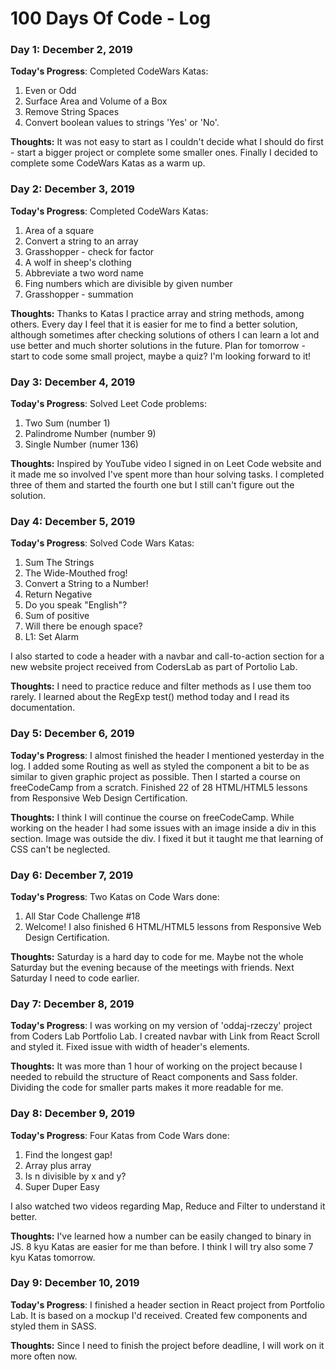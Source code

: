 # 100 Days Of Code - Log

### Day 1: December 2, 2019 

**Today's Progress**: 
Completed CodeWars Katas:
1. Even or Odd
2. Surface Area and Volume of a Box
3. Remove String Spaces
4. Convert boolean values to strings 'Yes' or 'No'.


**Thoughts:** 
It was not easy to start as I couldn't decide what I should do first - start a bigger project or complete some smaller ones. Finally I decided to complete some CodeWars Katas as a warm up.

### Day 2: December 3, 2019 

**Today's Progress**: 
Completed CodeWars Katas:
1. Area of a square
2. Convert a string to an array
3. Grasshopper - check for factor
4. A wolf in sheep's clothing
5. Abbreviate a two word name
6. Fing numbers which are divisible by given number
7. Grasshopper - summation


**Thoughts:** 
Thanks to Katas I practice array and string methods, among others. Every day I feel that it is easier for me to find a better solution, although sometimes after checking solutions of others I can learn a lot and use better and much shorter solutions in the future. Plan for tomorrow - start to code some small project, maybe a quiz? I'm looking forward to it!

### Day 3: December 4, 2019 

**Today's Progress**: 
Solved Leet Code problems:
1. Two Sum (number 1)
2. Palindrome Number (number 9)
3. Single Number (numer 136)

**Thoughts:** 
Inspired by YouTube video I signed in on Leet Code website and it made me so involved I've spent more than hour solving tasks. I completed three of them and started the fourth one but I still can't figure out the solution.

### Day 4: December 5, 2019 

**Today's Progress**: 
Solved Code Wars Katas:
1. Sum The Strings
2. The Wide-Mouthed frog!
3. Convert a String to a Number!
4. Return Negative
5. Do you speak "English"?
6. Sum of positive
7. Will there be enough space?
8. L1: Set Alarm

I also started to code a header with a navbar and call-to-action section for a new website project received from CodersLab as part of Portolio Lab.

**Thoughts:** 
I need to practice reduce and filter methods as I use them too rarely. 
I learned about the RegExp test() method today and I read its documentation.

### Day 5: December 6, 2019 

**Today's Progress**: 
I almost finished the header I mentioned yesterday in the log. I added some Routing as well as styled the component a bit to be as similar to given graphic project as possible. 
Then I started a course on freeCodeCamp from a scratch. Finished 22 of 28 HTML/HTML5 lessons from Responsive Web Design Certification.

**Thoughts:** 
I think I will continue the course on freeCodeCamp. 
While working on the header I had some issues with an image inside a div in this section. Image was outside the div. I fixed it but it taught me that learning of CSS can't be neglected.

### Day 6: December 7, 2019 

**Today's Progress**: 
Two Katas on Code Wars done: 
1. All Star Code Challenge #18
2. Welcome!
I also finished 6 HTML/HTML5 lessons from Responsive Web Design Certification.

**Thoughts:** 
Saturday is a hard day to code for me. Maybe not the whole Saturday but the evening because of the meetings with friends. Next Saturday I need to code earlier. 

### Day 7: December 8, 2019 

**Today's Progress**:
I was working on my version of 'oddaj-rzeczy' project from Coders Lab Portfolio Lab. I created navbar with Link from React Scroll and styled it. Fixed issue with width of header's elements. 

**Thoughts:** 
It was more than 1 hour of working on the project because I needed to rebuild the structure of React components and Sass folder. Dividing the code for smaller parts makes it more readable for me.

### Day 8: December 9, 2019 

**Today's Progress**:
Four Katas from Code Wars done:
1. Find the longest gap!
2. Array plus array
3. Is n divisible by x and y?
4. Super Duper Easy

I also watched two videos regarding Map, Reduce and Filter to understand it better.

**Thoughts:** 
I've learned how a number can be easily changed to binary in JS. 8 kyu Katas are easier for me than before. I think I will try also some 7 kyu Katas tomorrow.

### Day 9: December 10, 2019 

**Today's Progress**:
I finished a header section in React project from Portfolio Lab. It is based on a mockup I'd received. Created few components and styled them in SASS.

**Thoughts:** 
Since I need to finish the project before deadline, I will work on it more often now.
